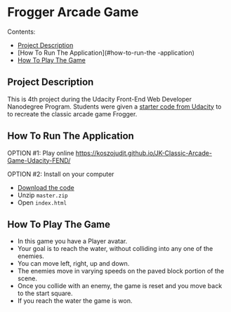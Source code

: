 # Frogger Arcade Game

Contents:

- [Project Description](#project-description)
- [How To Run The Application](#how-to-run-the -application)
- [How To Play The Game](#how-to-play-the-game)

## Project Description
This is 4th project during the Udacity Front-End Web Developer Nanodegree Program.
Students were given a [starter code from Udacity](https://github.com/udacity/frontend-nanodegree-arcade-game) to to recreate the classic arcade game Frogger.

## How To Run The Application

OPTION #1: Play online
https://koszojudit.github.io/JK-Classic-Arcade-Game-Udacity-FEND/

OPTION #2: Install on your computer

- [Download the code](https://github.com/koszojudit/JK-Classic-Arcade-Game-Udacity-FEND/archive/master.zip)
- Unzip `master.zip`
- Open `index.html`

## How To Play The Game

- In this game you have a Player avatar.
- Your goal is to reach the water, without colliding into any one of the enemies.
- You can move left, right, up and down.
- The enemies move in varying speeds on the paved block portion of the scene.
- Once you collide with an enemy, the game is reset and you move back to the start square.
- If you reach the water the game is won.
